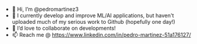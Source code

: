 - 👋 Hi, I’m @pedromartinez3
- 🌱 I currently develop and improve ML/AI applications, but haven't uploaded much of my serious work to Github (hopefully one day!)
- 💞️ I’d love to collaborate on developments!
- 📫 Reach me @ https://www.linkedin.com/in/pedro-martinez-51a176127/

<!---
pedromartinez3/pedromartinez3 is a ✨ special ✨ repository because its `README.md` (this file) appears on your GitHub profile.
You can click the Preview link to take a look at your changes.
--->
